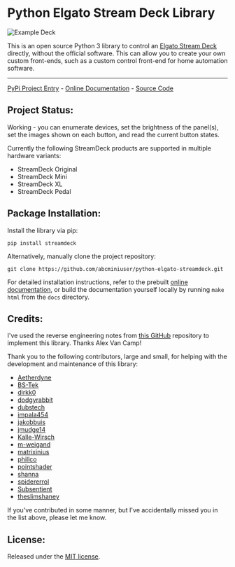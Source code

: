 # Python Elgato Stream Deck Library

![Example Deck](ExampleDeck.jpg)

This is an open source Python 3 library to control an
[Elgato Stream Deck](https://www.elgato.com/en/gaming/stream-deck) directly,
without the official software. This can allow you to create your own custom
front-ends, such as a custom control front-end for home automation software.

_________________

[PyPi Project Entry](https://pypi.org/project/streamdeck/) - [Online Documentation](https://python-elgato-streamdeck.readthedocs.io) - [Source Code](https://github.com/abcminiuser/python-elgato-streamdeck)


## Project Status:

Working - you can enumerate devices, set the brightness of the panel(s), set
the images shown on each button, and read the current button states.

Currently the following StreamDeck products are supported in multiple hardware
variants:

* StreamDeck Original
* StreamDeck Mini
* StreamDeck XL
* StreamDeck Pedal


## Package Installation:

Install the library via pip:

```
pip install streamdeck
```

Alternatively, manually clone the project repository:

```
git clone https://github.com/abcminiuser/python-elgato-streamdeck.git
```

For detailed installation instructions, refer to the prebuilt
[online documentation](https://python-elgato-streamdeck.readthedocs.io), or
build the documentation yourself locally by running `make html` from the `docs`
directory.


## Credits:

I've used the reverse engineering notes from
[this GitHub](https://github.com/Lange/node-elgato-stream-deck/blob/master/NOTES.md)
repository to implement this library. Thanks Alex Van Camp!

Thank you to the following contributors, large and small, for helping with the
development and maintenance of this library:

- [Aetherdyne](https://github.com/Aetherdyne)
- [BS-Tek](https://github.com/BS-Tek)
- [dirkk0](https://github.com/dirkk0)
- [dodgyrabbit](https://github.com/dodgyrabbit)
- [dubstech](https://github.com/dubstech)
- [impala454](https://github.com/impala454)
- [jakobbuis](https://github.com/jakobbuis)
- [jmudge14](https://github.com/jmudge14)
- [Kalle-Wirsch](https://github.com/Kalle-Wirsch)
- [m-weigand](https://github.com/m-weigand)
- [matrixinius](https://github.com/matrixinius)
- [phillco](https://github.com/phillco)
- [pointshader](https://github.com/pointshader)
- [shanna](https://github.com/shanna)
- [spidererrol](https://github.com/Spidererrol)
- [Subsentient](https://github.com/Subsentient)
- [theslimshaney](https://github.com/theslimshaney)

If you've contributed in some manner, but I've accidentally missed you in the
list above, please let me know.


## License:

Released under the [MIT license](LICENSE).
